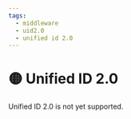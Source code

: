 ```yaml
---
tags:
  - middleware
  - uid2.0
  - unified id 2.0
---
```


# 🟡 Unified ID 2.0

Unified ID 2.0 is not yet supported.
